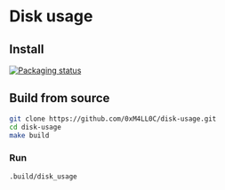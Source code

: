 # Disk usage

## Install

[![Packaging status](https://repology.org/badge/vertical-allrepos/disk-usage.svg)](https://repology.org/project/disk-usage/versions)

## Build from source

```bash
git clone https://github.com/0xM4LL0C/disk-usage.git
cd disk-usage
make build
```

### Run

```bash
.build/disk_usage
```
